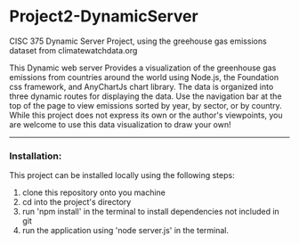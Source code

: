 # Project2-DynamicServer
 CISC 375 Dynamic Server Project, using the greehouse gas emissions dataset from climatewatchdata.org
 
 This Dynamic web server Provides a visualization of the greenhouse gas emissions from countries around the world using Node.js, the Foundation css framework, and AnyChartJs chart library. The data is organized into three dynamic routes for displaying the data. Use the navigation bar at the top of the page to view emissions sorted by year, by sector, or by country. While this project does not express its own or the author's viewpoints, you are welcome to use this data visualization to draw your own!

---

### Installation:

This project can be installed locally using the following steps:

 1. clone this repository onto you machine
 2. cd into the project's directory
 3. run 'npm install' in the terminal to install dependencies not included in git
 4. run the application using 'node server.js' in the terminal.
